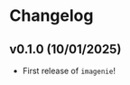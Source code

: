 # Changelog

<!--next-version-placeholder-->

## v0.1.0 (10/01/2025)

- First release of `imagenie`!